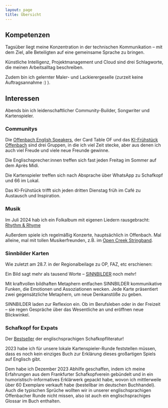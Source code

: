 ```yaml
---
layout: page
title: Übersicht
---
```

## Kompetenzen

Tagsüber liegt meine Konzentration in der technischen Kommunikation – mit dem Ziel, alle Beteiligten auf eine gemeinsame Sprache zu bringen.

Künstliche Intelligenz, Projektmanagement und Cloud sind drei Schlagworte, die meinen Arbeitsalltag beschreiben.

Zudem bin ich gelernter Maler- und Lackierergeselle (zurzeit keine Auftragsannahme :) ).

## Interessen

Abends bin ich leidenschaftlicher Community-Builder, Songwriter und Kartenspieler.

### Communitys
Die [Offenbach English Speakers](https://offenbachenglishspeakers.com), der Card Table OF und das [KI-Frühstück Offenbach](https://www.meetup.com/offenbach-ai/) sind drei Gruppen, in die ich viel Zeit stecke, aber aus denen ich auch viel Freude und viele neue Freunde gewinne.

Die Englischsprecher:innen treffen sich fast jeden Freitag im Sommer auf dem Après Midi.

Die Kartenspieler treffen sich nach Absprache über WhatsApp zu Schafkopf und 66 im Lokal.

Das KI-Frühstück trifft sich jeden dritten Dienstag früh im Café zu Austausch und Inspiration.

### Musik
Im Juli 2024 hab ich ein Folkalbum mit eigenen Liedern rausgebracht: [Rhythm & Rhyme](/music)

Außerdem spiele ich regelmäßig Konzerte, hauptsächlich in Offenbach. Mal alleine, mal mit tollen Musikerfreunden, z.B. im [Open Creek Stringband](https://opencreekstringband.com).

### Sinnbilder Karten

Wie zuletzt am 28.7. in der Regionalbeilage zu OP, FAZ, etc erschienen:

Ein Bild sagt mehr als tausend Worte – [SINNBILDER](/gadgets) noch mehr!

Mit kraftvollen bildhaften Metaphern entfachen SINNBILDER kommunikative Funken, die Emotionen und Assoziationen wecken. Jede Karte präsentiert zwei gegensätzliche Metaphern, um neue Denkanstöße zu geben.

SINNBILDER laden zur Reflexion ein. Ob im Berufsleben oder in der Freizeit – sie regen Gespräche über das Wesentliche an und eröffnen neue Blickwinkel.

### Schafkopf for Expats
Der [Bestseller](/books) der englischsprachigen Schafkopfliteratur!

2023 habe ich für unsere lokale Kartenspieler-Runde feststellen müssen, dass es noch kein einziges Buch zur Erklärung dieses großartigen Spiels auf Englisch gibt.

Dem habe ich Dezember 2023 Abhilfe geschaffen, indem ich meine Erfahrungen aus dem Frankfurter Schafkopfverein gebündelt und in ein humoristisch-informatives Erklärwerk gepackt habe, wovon ich mittlerweile über 60 Exemplare verkauft habe (bestellbar im deutschen Buchhandel). Auch die typischen Sprüche wollten wir in unserer englischsprachigen Offenbacher Runde nicht missen, also ist auch ein englischsprachiges Glossar im Buch enthalten.


